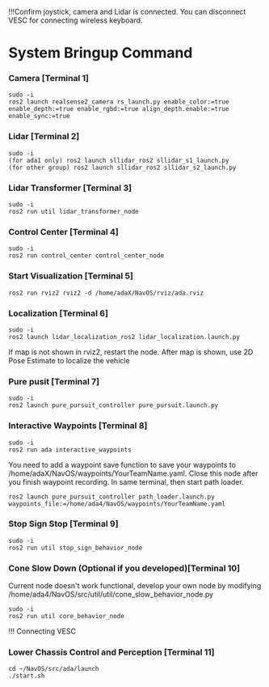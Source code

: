 !!!Confirm joystick, camera and Lidar is connected. You can disconnect VESC for connecting wireless keyboard.

# System Bringup Command
### Camera [Terminal 1]
```
sudo -i
ros2 launch realsense2_camera rs_launch.py enable_color:=true enable_depth:=true enable_rgbd:=true align_depth.enable:=true enable_sync:=true
```

### Lidar [Terminal 2]
```
sudo -i
(for ada1 only) ros2 launch sllidar_ros2 sllidar_s1_launch.py 
(for other group) ros2 launch sllidar_ros2 sllidar_s2_launch.py
```

### Lidar Transformer [Terminal 3]
```
sudo -i
ros2 run util lidar_transformer_node
```

### Control Center [Terminal 4]
```
sudo -i
ros2 run control_center control_center_node
```

### Start Visualization [Terminal 5]
```
ros2 run rviz2 rviz2 -d /home/adaX/NavOS/rviz/ada.rviz
```

### Localization [Terminal 6]
```
sudo -i
ros2 launch lidar_localization_ros2 lidar_localization.launch.py
```
If map is not shown in rviz2, restart the node.
After map is shown, use 2D Pose Estimate to localize the vehicle

### Pure pusit [Terminal 7]
```
sudo -i
ros2 launch pure_pursuit_controller pure_pursuit.launch.py
```

### Interactive Waypoints [Terminal 8]
```
sudo -i
ros2 run ada interactive_waypoints
```
You need to add a waypoint save function to save your waypoints to /home/adaX/NavOS/waypoints/YourTeamName.yaml.
Close this node after you finish waypoint recording.
In same terminal, then start path loader.
```
ros2 launch pure_pursuit_controller path_loader.launch.py waypoints_file:=/home/ada4/NavOS/waypoints/YourTeamName.yaml
```

### Stop Sign Stop [Terminal 9]
```
sudo -i
ros2 run util stop_sign_behavior_node
```

### Cone Slow Down (Optional if you developed)[Terminal 10]
Current node doesn't work functional, develop your own node by modifying /home/ada4/NavOS/src/util/util/cone_slow_behavior_node.py
```
sudo -i
ros2 run util core_behavior_node
```

!!! Connecting VESC
### Lower Chassis Control and Perception [Terminal 11]
```
cd ~/NavOS/src/ada/launch
./start.sh
```
